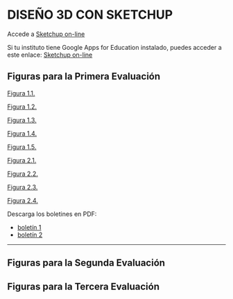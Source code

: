 # DISEÑO 3D CON SKETCHUP
Accede a [Sketchup on-line](https://my.sketchup.com/app)

Si tu instituto tiene Google Apps for Education instalado, puedes acceder a este enlace: [Sketchup on-line](https://edu.sketchup.com/app/?auth=goog)


## Figuras para la Primera Evaluación
[Figura 1.1.](Figura1Eval1.1.stl)

[Figura 1.2.](Figura1Eval1.2.stl)

[Figura 1.3.](Figura1Eval1.3.stl)

[Figura 1.4.](Figura1Eval1.4.stl)

[Figura 1.5.](Figura1Eval1.5.stl)

[Figura 2.1.](Figura1Eval2.1.stl)

[Figura 2.2.](Figura1Eval2.2.stl)

[Figura 2.3.](Figura1Eval2.3.stl)

[Figura 2.4.](Figura1Eval2.4.stl)

Descarga los boletines en PDF:
- [boletín 1](boletin1Eval1.pdf)
- [boletín 2](boletin1Eval2.pdf)

---

## Figuras para la Segunda Evaluación


## Figuras para la Tercera Evaluación
